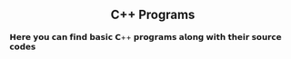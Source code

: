 <html>
  <h2 align="center"> C++ Programs </h2>
  <p>𝗛𝗲𝗿𝗲 𝘆𝗼𝘂 𝗰𝗮𝗻 𝗳𝗶𝗻𝗱 𝗯𝗮𝘀𝗶𝗰 𝗖++ 𝗽𝗿𝗼𝗴𝗿𝗮𝗺𝘀 𝗮𝗹𝗼𝗻𝗴 𝘄𝗶𝘁𝗵 𝘁𝗵𝗲𝗶𝗿 𝘀𝗼𝘂𝗿𝗰𝗲 𝗰𝗼𝗱𝗲𝘀</p>

